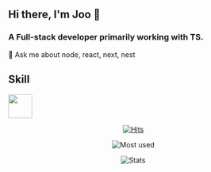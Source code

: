 ## Hi there, I'm Joo 👋
### A Full-stack developer primarily working with TS.

💬 Ask me about node, react, next, nest

## Skill
<img src='https://user-images.githubusercontent.com/71132893/103150299-17920e80-47b6-11eb-9b8d-689fcb698bd2.png' width='48px' height='48px'/>



<div align=center>
	
[![Hits](https://hits.seeyoufarm.com/api/count/incr/badge.svg?url=https%3A%2F%2Fgithub.com%2FHo-s%2Fhit-counter&count_bg=%2379C83D&title_bg=%23555555&icon=&icon_color=%23E7E7E7&title=hits&edge_flat=false)](https://hits.seeyoufarm.com)

![Most used](https://github-readme-stats.vercel.app/api/top-langs/?username=ho-s&hide=html,css&theme=tokyonight&layout=compact)

![Stats](https://github-readme-stats.vercel.app/api?username=ho-s&show_icons=true&theme=tokyonight)

	
</div>
